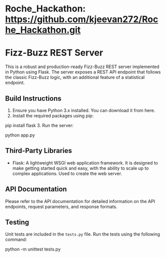 # Roche_Hackathon: https://github.com/kjeevan272/Roche_Hackathon.git

# Fizz-Buzz REST Server

This is a robust and production-ready Fizz-Buzz REST server implemented in Python using Flask. The server exposes a REST API endpoint that follows the classic Fizz-Buzz logic, with an additional feature of a statistical endpoint.

## Build Instructions

1. Ensure you have Python 3.x installed. You can download it from here.
2. Install the required packages using pip:

pip install flask
3. Run the server:

python app.py

## Third-Party Libraries

- Flask: A lightweight WSGI web application framework. It is designed to make getting started quick and easy, with the ability to scale up to complex applications. Used to create the web server.

## API Documentation

Please refer to the API documentation for detailed information on the API endpoints, request parameters, and response formats.

## Testing

Unit tests are included in the `tests.py` file. Run the tests using the following command:

python -m unittest tests.py
